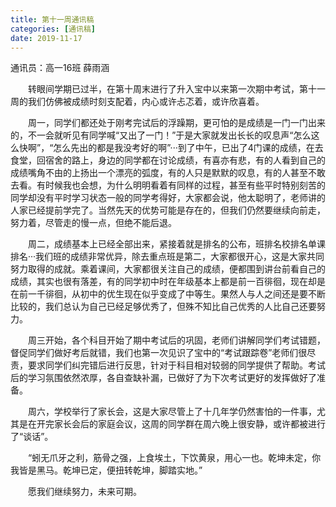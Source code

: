 ```yaml
---
title: 第十一周通讯稿
categories: [通讯稿]
date: 2019-11-17
---
```


通讯员：高一16班 薛雨涵

　　转眼间学期已过半，在第十周末进行了升入宝中以来第一次期中考试，第十一周的我们仿佛被成绩时刻支配着，内心或许忐忑着，或许欣喜着。

　　周一，同学们都还处于刚考完试后的浮躁期，更可怕的是成绩是一门一门出来的，不一会就听见有同学喊“又出了一门！”于是大家就发出长长的叹息声“怎么这么快啊”，“怎么先出的都是我没考好的啊”···到了中午，已出了4门课的成绩，在去食堂，回宿舍的路上，身边的同学都在讨论成绩，有喜亦有悲，有的人看到自己的成绩嘴角不由的上扬出一个漂亮的弧度，有的人只是默默的叹息，有的人甚至不敢去看。有时候我也会想，为什么明明看着有同样的过程，甚至有些平时特别刻苦的同学却没有平时学习状态一般的同学考得好，大家都会说，他太聪明了，老师讲的人家已经提前学完了。当然先天的优势可能是存在的，但我们仍然要继续向前走，努力着，尽管走的慢一点，但绝不能后退。

　　周二，成绩基本上已经全部出来，紧接着就是排名的公布，班排名校排名单课排名···我们班的成绩非常优异，除去重点班是第二，大家都很开心，这是大家共同努力取得的成就。乘着课间，大家都很关注自己的成绩，便都围到讲台前看自己的成绩，其实也很有落差，有的同学初中时在年级基本上都是前一百徘徊，现在却是在前一千徘徊，从初中的优生现在似乎变成了中等生。果然人与人之间还是要不断比较的，我们总认为自己已经足够优秀了，但殊不知比自己优秀的人比自己还要努力。

　　周三开始，各个科目开始了期中考试后的巩固，老师们讲解同学们考试错题，督促同学们做好考后就错，我们也第一次见识了宝中的“考试跟踪卷”老师们很尽责，要求同学们纠完错后进行反思，针对于科目相对较弱的同学提供了帮助。考试后的学习氛围依然浓厚，各自查缺补漏，已做好了为下次考试更好的发挥做好了准备。

　　周六，学校举行了家长会，这是大家尽管上了十几年学仍然害怕的一件事，尤其是在开完家长会后的家庭会议，这周的同学群在周六晚上很安静，或许都被进行了“谈话”。

　　“蚓无爪牙之利，筋骨之强，上食埃土，下饮黄泉，用心一也。乾坤未定，你我皆是黑马。乾坤已定，便扭转乾坤，脚踏实地。”

　　愿我们继续努力，未来可期。
